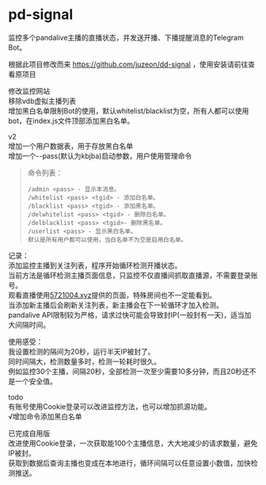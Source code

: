 # pd-signal
监控多个pandalive主播的直播状态，并发送开播、下播提醒消息的Telegram Bot。  

根据此项目修改而来 https://github.com/juzeon/dd-signal ，使用安装请前往查看原项目  

修改监控网站   
移除vdb虚拟主播列表   
增加黑白名单限制Bot的使用，默认whitelist/blacklist为空，所有人都可以使用bot，在index.js文件顶部添加黑白名单。   

v2    
增加一个用户数据表，用于存放黑白名单    
增加一个--pass(默认为kbjba)启动参数，用户使用管理命令    
>    命令列表：
>     
>     /admin <pass> - 显示本消息。
>     /whitelist <pass> <tgid> - 添加白名单。
>     /blacklist <pass> <tgid> - 添加黑名单。
>     /delwhitelist <pass> <tgid> - 删除白名单。
>     /delblacklist <pass> <tgid>- 删除黑名单。
>     /userlist <pass> - 显示黑白名单。
>     默认是所有用户都可以使用，当白名单不为空是启用白名单。
  
记录：     
添加监控主播到关注列表，程序开始循环检测开播状态。    
当前方法是循环检测主播页面信息，只监控不仅直播间抓取直播源，不需要登录账号。    
观看直播使用[5721004.xyz](https://5721004.xyz/)提供的页面，特殊房间也不一定能看到。    
当添加新主播后会刷新关注列表，新主播会在下一轮循环才加入检测。     
pandalive API限制较为严格，请求过快可能会导致封IP(一般封有一天)，适当加大间隔时间。     

使用感受：    
我设置检测的隔间为20秒，运行半天IP被封了。    
同时间隔大，检测数量多时，检测一轮耗时很久。    
例如监控30个主播，间隔20秒，全部检测一次至少需要10多分钟，而且20秒还不是一个安全值。     
    
todo   
有账号使用Cookie登录可以改进监控方法，也可以增加抓源功能。    
√增加命令添加黑白名单     
  
已完成自用版     
改进使用Cookie登录，一次获取能100个主播信息，大大地减少的请求数量，避免IP被封。    
获取到数据后查询主播也变成在本地进行，循环间隔可以任意设置小数值，加快检测推送。      
